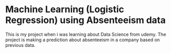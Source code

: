 # Machine Learning (Logistic Regression) using Absenteeism data
This is my project when i was learning about Data Science from udemy. The project is making a prediction about absenteeism in a company based on previous data.
